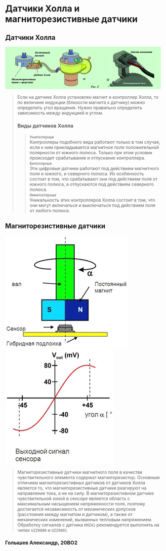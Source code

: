 # Датчики Холла и магниторезистивные датчики
## Датчики Холла
![](https://github.com/PSU-robot/Reports/blob/main/HallSensor.jpg?raw=true)
> Если на датчике Холла установлен магнит и контроллер Холла, то по величине индукции (близости магнита к датчику) можно определить угол вращения. Нужно правильно определить зависимость между индукцией и углом.
> ### Виды датчиков Холла
>> `Униполярные`<br/>
>> Контроллеры подобного вида работают только в том случае, если к ним прикладывается магнитное поле положительной полярности от южного полюса. Только при этом условии происходит срабатывание и отпускание контроллера.<br/>
>> `Биполярные`<br/>
>> Эти цифровые датчики работают под действием магнитного поля и южного, и северного полюса. Их особенность состоит в том, что срабатывают они под действием поля от южного полюса, а отпускаются под действием северного полюса.<br/>
>> `Омниполярные`<br/>
>> Уникальность этих контроллеров Холла состоит в том, что они могут включаться и выключаться под действием поля от любого полюса.
## Магниторезистивные датчики
![](https://github.com/PSU-robot/Reports/blob/main/MagnetoresistiveSensor.jpg?raw=true)
![](https://github.com/PSU-robot/Reports/blob/main/MagnetoresistiveSignal.jpg?raw=true)
> Магниторезистивные датчики магнитного поля в качестве чувствительного элемента содержат магниторезистор. Основным отличием магниторезистивных датчиков от датчиков Холла является то, что магниторезистивные датчики реагируют на направление тока, а не на силу. В магниторезистивном датчике чувствительной зоной в сенсоре является область с максимальным насыщением напряженности поля, поэтому достигается независимость от механических допусков (расстояния между магнитом и датчиком), а также от механических изменений, вызванных тепловым напряжением. Обработку сигналов с датчика `KMZ41` рекомендуется выполнять на чипах `UZZ9000` и `UZZ9001`
### Голышев Александр, 20ВО2
